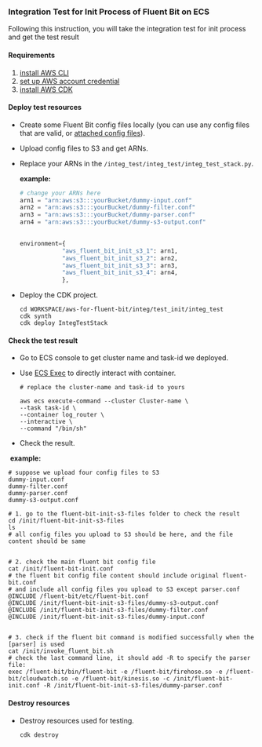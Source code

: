 ###  Integration Test for Init Process of Fluent Bit on ECS

Following this instruction, you will take the integration test for init process and get the test result



#### Requirements

1. [install AWS CLI](https://docs.aws.amazon.com/cli/latest/userguide/getting-started-install.html)
2. [set up AWS account credential](https://docs.aws.amazon.com/cli/latest/userguide/getting-started-quickstart.html)
3. [install AWS CDK](https://docs.aws.amazon.com/cdk/v2/guide/getting_started.html)



#### Deploy test resources

* Create some Fluent Bit config files locally  (you can use any config files that are valid, or [attached config files](config_files_for_test/)).

* Upload config files to S3 and get ARNs.

* Replace your ARNs in the `/integ_test/integ_test/integ_test_stack.py`.

  **example:**

  ```python
  # change your ARNs here
  arn1 = "arn:aws:s3:::yourBucket/dummy-input.conf"
  arn2 = "arn:aws:s3:::yourBucket/dummy-filter.conf"
  arn3 = "arn:aws:s3:::yourBucket/dummy-parser.conf"
  arn4 = "arn:aws:s3:::yourBucket/dummy-s3-output.conf"
          
  
  environment={ 
              "aws_fluent_bit_init_s3_1": arn1,
              "aws_fluent_bit_init_s3_2": arn2,
              "aws_fluent_bit_init_s3_3": arn3,
              "aws_fluent_bit_init_s3_4": arn4,
              },
  ```
  
* Deploy the CDK project.

  ```shell
  cd WORKSPACE/aws-for-fluent-bit/integ/test_init/integ_test
  cdk synth
  cdk deploy IntegTestStack
  ```



#### Check the test result

* Go to ECS console to get cluster name and task-id we deployed.

* Use [ECS Exec](https://docs.aws.amazon.com/AmazonECS/latest/developerguide/ecs-exec.html) to directly interact with container.
  ```shell
  # replace the cluster-name and task-id to yours
  
  aws ecs execute-command --cluster Cluster-name \
  --task task-id \
  --container log_router \
  --interactive \
  --command "/bin/sh"
  ```

* Check the result.

​		**example:**

```shell
# suppose we upload four config files to S3
dummy-input.conf
dummy-filter.conf
dummy-parser.conf
dummy-s3-output.conf

# 1. go to the fluent-bit-init-s3-files folder to check the result
cd /init/fluent-bit-init-s3-files
ls
# all config files you upload to S3 should be here, and the file content should be same


# 2. check the main fluent bit config file
cat /init/fluent-bit-init.conf
# the fluent bit config file content should include original fluent-bit.conf 
# and include all config files you upload to S3 except parser.conf
@INCLUDE /fluent-bit/etc/fluent-bit.conf
@INCLUDE /init/fluent-bit-init-s3-files/dummy-s3-output.conf
@INCLUDE /init/fluent-bit-init-s3-files/dummy-filter.conf
@INCLUDE /init/fluent-bit-init-s3-files/dummy-input.conf


# 3. check if the fluent bit command is modified successfully when the [parser] is used
cat /init/invoke_fluent_bit.sh
# check the last command line, it should add -R to specify the parser file:
exec /fluent-bit/bin/fluent-bit -e /fluent-bit/firehose.so -e /fluent-bit/cloudwatch.so -e /fluent-bit/kinesis.so -c /init/fluent-bit-init.conf -R /init/fluent-bit-init-s3-files/dummy-parser.conf
```



#### Destroy resources

* Destroy resources used for testing.
  ``` shell
  cdk destroy
  ```

